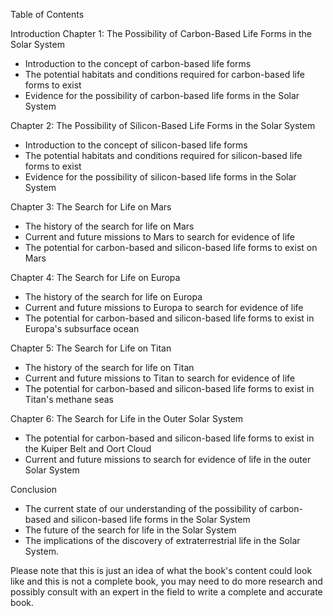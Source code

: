   
Table of Contents

Introduction Chapter 1: The Possibility of Carbon-Based Life Forms in the Solar System

-   Introduction to the concept of carbon-based life forms
-   The potential habitats and conditions required for carbon-based life forms to exist
-   Evidence for the possibility of carbon-based life forms in the Solar System

Chapter 2: The Possibility of Silicon-Based Life Forms in the Solar System

-   Introduction to the concept of silicon-based life forms
-   The potential habitats and conditions required for silicon-based life forms to exist
-   Evidence for the possibility of silicon-based life forms in the Solar System

Chapter 3: The Search for Life on Mars

-   The history of the search for life on Mars
-   Current and future missions to Mars to search for evidence of life
-   The potential for carbon-based and silicon-based life forms to exist on Mars

Chapter 4: The Search for Life on Europa

-   The history of the search for life on Europa
-   Current and future missions to Europa to search for evidence of life
-   The potential for carbon-based and silicon-based life forms to exist in Europa's subsurface ocean

Chapter 5: The Search for Life on Titan

-   The history of the search for life on Titan
-   Current and future missions to Titan to search for evidence of life
-   The potential for carbon-based and silicon-based life forms to exist in Titan's methane seas

Chapter 6: The Search for Life in the Outer Solar System

-   The potential for carbon-based and silicon-based life forms to exist in the Kuiper Belt and Oort Cloud
-   Current and future missions to search for evidence of life in the outer Solar System

Conclusion

-   The current state of our understanding of the possibility of carbon-based and silicon-based life forms in the Solar System
-   The future of the search for life in the Solar System
-   The implications of the discovery of extraterrestrial life in the Solar System.

Please note that this is just an idea of what the book's content could look like and this is not a complete book, you may need to do more research and possibly consult with an expert in the field to write a complete and accurate book.